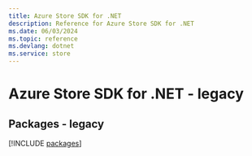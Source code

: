```yaml
---
title: Azure Store SDK for .NET
description: Reference for Azure Store SDK for .NET
ms.date: 06/03/2024
ms.topic: reference
ms.devlang: dotnet
ms.service: store
---
```

# Azure Store SDK for .NET - legacy
## Packages - legacy
[!INCLUDE [packages](store-index.md)]